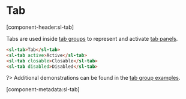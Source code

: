 # Tab

[component-header:sl-tab]

Tabs are used inside [tab groups](/components/tab-group) to represent and activate [tab panels](/components/tab-panel).

```html preview
<sl-tab>Tab</sl-tab>
<sl-tab active>Active</sl-tab>
<sl-tab closable>Closable</sl-tab>
<sl-tab disabled>Disabled</sl-tab>
```

?> Additional demonstrations can be found in the [tab group examples](/components/tab-group).

[component-metadata:sl-tab]
